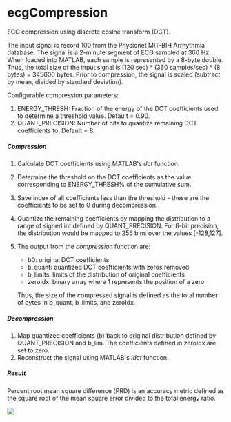# ecgCompression

ECG compression using discrete cosine transform (DCT).

The input signal is record 100 from the Physionet MIT-BIH Arrhythmia database. The signal is a 2-minute segment of ECG sampled at 360 Hz. When loaded into MATLAB, each sample is represented by a 8-byte double. Thus, the total size of the input signal is (120 sec) * (360 samples/sec) * (8 bytes) = 345600 bytes. Prior to compression, the signal is scaled (subtract by mean, divided by standard deviation).

Configurable compression parameters:
1) ENERGY_THRESH: Fraction of the energy of the DCT coefficients used to determine a threshold value. Default = 0.90.
2) QUANT_PRECISION: Number of bits to quantize remaining DCT coefficients to. Default = 8.

##### Compression

1) Calculate DCT coefficients using MATLAB's *dct* function.
2) Determine the threshold on the DCT coefficients as the value corresponding to ENERGY_THRESH% of the cumulative sum.
3) Save index of all coefficients less than the threshold - these are the coefficients to be set to 0 during decompression.
4) Quantize the remaining coefficients by mapping the distribution to a range of signed int defined by QUANT_PRECISION. For 8-bit precision, the distribution would be mapped to 256 bins over the values [-128,127].
5) The output from the *compression* function are:
	- b0: original DCT coefficients
	- b_quant: quantized DCT coefficients with zeros removed
	- b_limits: limits of the distribution of original coefficients
	- zeroIdx: binary array where 1 represents the position of a zero

	Thus, the size of the compressed signal is defined as the total number of bytes in b_quant, b_limits, and zeroIdx.

##### Decompression

1) Map quantized coefficients (b) back to original distribution defined by QUANT_PRECISION and b_lim. The coefficients defined in zeroIdx are set to zero.
2) Reconstruct the signal using MATLAB's *idct* function.

##### Result

Percent root mean square difference (PRD) is an accuracy metric defined as the square root of the mean square error divided to the total energy ratio.

![](https://github.com/ronnyxli/ecgCompression/blob/master/result.png)
